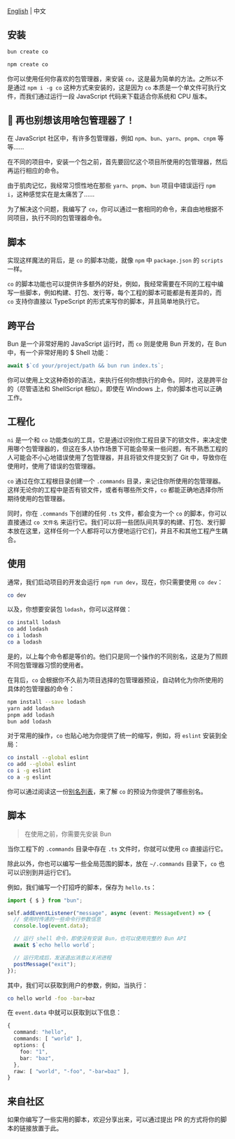 [English](README.md) | 中文

## 安装

```bash
bun create co
```

```bash
npm create co
```

你可以使用任何你喜欢的包管理器，来安装 `co`，这是最为简单的方法。之所以不是通过 `npm i -g co` 这种方式来安装的，这是因为 `co` 本质是一个单文件可执行文件，而我们通过运行一段 JavaScript 代码来下载适合你系统和 CPU 版本。

## 🥵 再也别想该用啥包管理器了！

在 JavaScript 社区中，有许多包管理器，例如 `npm`、`bun`、`yarn`、`pnpm`、`cnpm` 等等……

在不同的项目中，安装一个包之前，首先要回忆这个项目所使用的包管理器，然后再运行相应的命令。

由于肌肉记忆，我经常习惯性地在那些 `yarn`、`pnpm`、`bun` 项目中错误运行 `npm i`，这种感觉实在是太痛苦了……

为了解决这个问题，我编写了 `co`，你可以通过一套相同的命令，来自由地根据不同项目，执行不同的包管理器命令。

## 脚本

实现这样魔法的背后，是 `co` 的脚本功能，就像 `npm` 中 `package.json` 的 `scripts` 一样。

`co` 的脚本功能也可以提供许多额外的好处，例如，我经常需要在不同的工程中编写一些脚本，例如构建、打包、发行等，每个工程的脚本可能都是有差异的，而 `co` 支持你直接以 TypeScript 的形式来写你的脚本，并且简单地执行它。

## 跨平台

Bun 是一个非常好用的 JavaScript 运行时，而 `co` 则是使用 Bun 开发的，在 Bun 中，有一个非常好用的 $ Shell 功能：

```ts
await $`cd your/project/path && bun run index.ts`;
```

你可以使用上文这种奇妙的语法，来执行任何你想执行的命令。同时，这是跨平台的（尽管语法和 ShellScript 相似）。即使在 Windows 上，你的脚本也可以正确工作。

## 工程化

`ni` 是一个和 `co` 功能类似的工具，它是通过识别你工程目录下的锁文件，来决定使用哪个包管理器的，但这在多人协作场景下可能会带来一些问题，有不熟悉工程的人可能会不小心地错误使用了包管理器，并且将锁文件提交到了 Git 中，导致你在使用时，使用了错误的包管理器。

`co` 通过在你工程根目录创建一个 `.commands` 目录，来记住你所使用的包管理器。这样无论你的工程中是否有锁文件，或者有哪些所文件，`co` 都能正确地选择你所期待使用的包管理器。

同时，你在 `.commands` 下创建的任何 `.ts` 文件，都会变为一个 `co` 的脚本，你可以直接通过 `co 文件名` 来运行它。我们可以将一些团队间共享的构建、打包、发行脚本放在这里，这样任何一个人都将可以方便地运行它们，并且不和其他工程产生耦合。

## 使用



通常，我们启动项目的开发会运行 `npm run dev`，现在，你只需要使用 `co dev`：

```sh
co dev
```

以及，你想要安装包 `lodash`，你可以这样做：

```sh
co install lodash
co add lodash
co i lodash
co a lodash
```

是的，以上每个命令都是等价的。他们只是同一个操作的不同别名，这是为了照顾不同包管理器习惯的使用者。

在背后，`co` 会根据你不久前为项目选择的包管理器预设，自动转化为你所使用的具体的包管理器的命令：

```sh
npm install --save lodash
yarn add lodash
pnpm add lodash
bun add lodash
```

对于常用的操作，`co` 也贴心地为你提供了统一的缩写，例如，将 `eslint` 安装到全局：

```sh
co install --global eslint
co add --global eslint
co i -g eslint
co a -g eslint
```

你可以通过阅读这一份[别名列表](./ALIAS_LIST.md)，来了解 `co` 的预设为你提供了哪些别名。

## 脚本

> 在使用之前，你需要先安装 Bun

当你工程下的 `.commands` 目录中存在 `.ts` 文件时，你就可以使用 `co` 直接运行它。

除此以外，你也可以编写一些全局范围的脚本，放在 `~/.commands` 目录下，`co` 也可以识别到并运行它们。

例如，我们编写一个打招呼的脚本，保存为 `hello.ts`：

```ts
import { $ } from "bun";

self.addEventListener("message", async (event: MessageEvent) => {
  // 使用时传递的一些命令行参数信息
  console.log(event.data);

  // 运行 shell 命令，即使没有安装 Bun，也可以使用完整的 Bun API
  await $`echo hello world`;

  // 运行完成后，发送退出消息以关闭进程
  postMessage("exit");
});
```

其中，我们可以获取到用户的参数，例如，当执行：

```bash
co hello world -foo -bar=baz
```

在 `event.data` 中就可以获取到以下信息：

```ts
{
  command: "hello",
  commands: [ "world" ],
  options: {
    foo: "1",
    bar: "baz",
  },
  raw: [ "world", "-foo", "-bar=baz" ],
}
```

## 来自社区

如果你编写了一些实用的脚本，欢迎分享出来，可以通过提出 PR 的方式将你的脚本的链接放置于此。